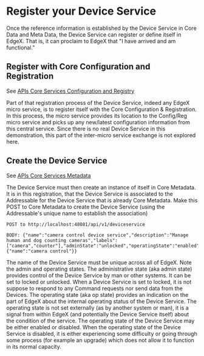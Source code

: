 # Register your Device Service

Once the reference information is established by the Device Service in
Core Data and Meta Data, the Device Service can register or define
itself in EdgeX. That is, it can proclaim to EdgeX that "I have arrived
and am functional."

## Register with Core Configuration and Registration

See [APIs Core Services Configuration and
Registry](../microservices/configuration/Ch-Configuration.md)

Part of that registration process of the Device Service, indeed any
EdgeX micro service, is to register itself with the Core Configuration &
Registration. In this process, the micro service provides its location
to the Config/Reg micro service and picks up any new/latest
configuration information from this central service. Since there is no
real Device Service in this demonstration, this part of the inter-micro
service exchange is not explored here.

## Create the Device Service

See [APIs Core Services
Metadata](https://github.com/edgexfoundry/edgex-go/blob/master/api/raml/core-metadata.raml)

The Device Service must then create an instance of itself in Core
Metadata. It is in this registration, that the Device Service is
associated to the Addressable for the Device Service that is already
Core Metadata. Make this POST to Core Metadata to create the Device
Service (using the Addressable's unique name to establish the
association)

    POST to http://localhost:48081/api/v1/deviceservice

    BODY: {"name":"camera control device service","description":"Manage human and dog counting cameras","labels":["camera","counter"],"adminState":"unlocked","operatingState":"enabled","addressable":  
    {"name":"camera control"}}

The name of the Device Service must be unique across all of EdgeX. Note
the admin and operating states. The administrative state (aka admin
state) provides control of the Device Service by man or other systems.
It can be set to locked or unlocked. When a Device Service is set to
locked, it is not suppose to respond to any Command requests nor send
data from the Devices. The operating state (aka op state) provides an
indication on the part of EdgeX about the internal operating status of
the Device Service. The operating state is not set externally (as by
another system or man), it is a signal from within EdgeX (and
potentially the Device Service itself) about the condition of the
service. The operating state of the Device Service may be either enabled
or disabled. When the operating state of the Device Service is disabled,
it is either experiencing some difficulty or going through some process
(for example an upgrade) which does not allow it to function in its
normal capacity.

